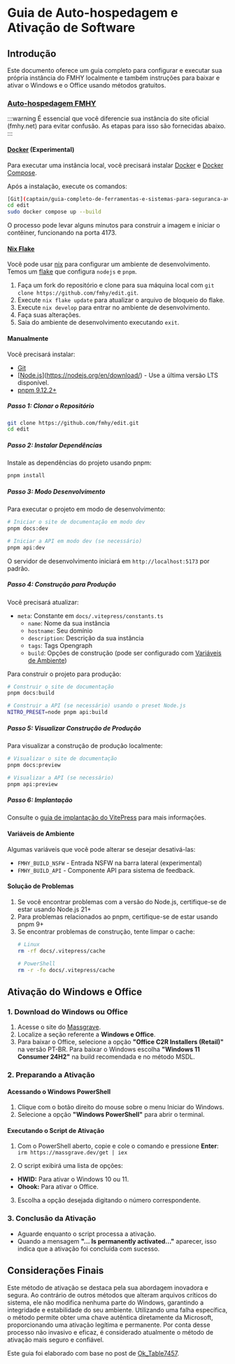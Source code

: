 # Guia de Auto-hospedagem e Ativação de Software

## Introdução

Este documento oferece um guia completo para configurar e executar sua própria instância do FMHY localmente e também instruções para baixar e ativar o Windows e o Office usando métodos gratuitos.

### [Auto-hospedagem FMHY](vault/other/selfhosting.md)

:::warning
É essencial que você diferencie sua instância do site oficial (fmhy.net) para evitar confusão. As etapas para isso são fornecidas abaixo.
:::

#### [Docker](captain/guia-completo-de-ferramentas-e-sistemas-para-seguranca-avancada-construindo-uma-fortaleza-digital.md) (Experimental)

Para executar uma instância local, você precisará instalar [Docker](https://docs.docker.com/get-docker/) e [Docker Compose](https://docs.docker.com/compose/install/).

Após a instalação, execute os comandos:

```bash
[Git](captain/guia-completo-de-ferramentas-e-sistemas-para-seguranca-avancada-construindo-uma-fortaleza-digital.md) clone https://github.com/fmhy/edit.git
cd edit
sudo docker compose up --build
```

O processo pode levar alguns minutos para construir a imagem e iniciar o contêiner, funcionando na porta 4173.

#### [Nix Flake](captain/guia-completo-de-ferramentas-e-sistemas-para-seguranca-avancada-construindo-uma-fortaleza-digital.md)

Você pode usar [nix](https://nixos.org/) para configurar um ambiente de desenvolvimento. Temos um [flake](https://nixos.wiki/wiki/Flakes) que configura `nodejs` e `pnpm`.

1. Faça um fork do repositório e clone para sua máquina local com `git clone https://github.com/fmhy/edit.git`.
2. Execute `nix flake update` para atualizar o arquivo de bloqueio do flake.
3. Execute `nix develop` para entrar no ambiente de desenvolvimento.
4. Faça suas alterações.
5. Saia do ambiente de desenvolvimento executando `exit`.

#### Manualmente

Você precisará instalar:
- [Git](https://git-scm.com/downloads)
- [[Node.js](captain/guia-completo-de-ferramentas-e-sistemas-para-seguranca-avancada-construindo-uma-fortaleza-digital.md)](https://nodejs.org/en/download/) - Use a última versão LTS disponível.
- [pnpm 9.12.2+](https://pnpm.io/installation)

##### Passo 1: Clonar o Repositório

```bash
git clone https://github.com/fmhy/edit.git
cd edit
```

##### Passo 2: Instalar Dependências

Instale as dependências do projeto usando pnpm:

```bash
pnpm install
```

##### Passo 3: Modo Desenvolvimento

Para executar o projeto em modo de desenvolvimento:

```bash
# Iniciar o site de documentação em modo dev
pnpm docs:dev

# Iniciar a API em modo dev (se necessário)
pnpm api:dev
```

O servidor de desenvolvimento iniciará em `http://localhost:5173` por padrão.

##### Passo 4: Construção para Produção

Você precisará atualizar:
- `meta`: Constante em `docs/.vitepress/constants.ts`
  - `name`: Nome da sua instância
  - `hostname`: Seu domínio
  - `description`: Descrição da sua instância
  - `tags`: Tags Opengraph
  - `build`: Opções de construção (pode ser configurado com [Variáveis de Ambiente](#environment-variables))

Para construir o projeto para produção:

```bash
# Construir o site de documentação
pnpm docs:build

# Construir a API (se necessário) usando o preset Node.js
NITRO_PRESET=node pnpm api:build
```

##### Passo 5: Visualizar Construção de Produção

Para visualizar a construção de produção localmente:

```bash
# Visualizar o site de documentação
pnpm docs:preview

# Visualizar a API (se necessário)
pnpm api:preview
```

##### Passo 6: Implantação

Consulte o [guia de implantação do VitePress](https://vitepress.dev/guide/deploy) para mais informações.

#### Variáveis de Ambiente

Algumas variáveis que você pode alterar se desejar desativá-las:

- `FMHY_BUILD_NSFW` - Entrada NSFW na barra lateral (experimental)
- `FMHY_BUILD_API` - Componente API para sistema de feedback.

#### Solução de Problemas

1. Se você encontrar problemas com a versão do Node.js, certifique-se de estar usando Node.js 21+
2. Para problemas relacionados ao pnpm, certifique-se de estar usando pnpm 9+
3. Se encontrar problemas de construção, tente limpar o cache:
    ```bash
    # Linux
    rm -rf docs/.vitepress/cache

    # PowerShell
    rm -r -fo docs/.vitepress/cache
    ```

## Ativação do Windows e Office

### 1. Download do Windows ou Office

1. Acesse o site do [Massgrave](https://massgrave.dev/genuine-installation-media.html).
2. Localize a seção referente a **Windows e Office**.
3. Para baixar o Office, selecione a opção **"Office C2R Installers (Retail)"** na versão PT-BR. Para baixar o Windows escolha **"Windows 11 Consumer 24H2"** na build recomendada e no método MSDL.

### 2. Preparando a Ativação

#### Acessando o Windows PowerShell

1. Clique com o botão direito do mouse sobre o menu Iniciar do Windows.
2. Selecione a opção **"Windows PowerShell"** para abrir o terminal.

#### Executando o Script de Ativação

1. Com o PowerShell aberto, copie e cole o comando e pressione **Enter**: `irm https://massgrave.dev/get | iex`

2. O script exibirá uma lista de opções:

- **HWID:** Para ativar o Windows 10 ou 11.
- **Ohook:** Para ativar o Office.

3. Escolha a opção desejada digitando o número correspondente.

### 3. Conclusão da Ativação

- Aguarde enquanto o script processa a ativação.
- Quando a mensagem **"... Is permanently activated..."** aparecer, isso indica que a ativação foi concluída com sucesso.

## Considerações Finais

Este método de ativação se destaca pela sua abordagem inovadora e segura. Ao contrário de outros métodos que alteram arquivos críticos do sistema, ele não modifica nenhuma parte do Windows, garantindo a integridade e estabilidade do seu ambiente. Utilizando uma falha específica, o método permite obter uma chave autêntica diretamente da Microsoft, proporcionando uma ativação legítima e permanente. Por conta desse processo não invasivo e eficaz, é considerado atualmente o método de ativação mais seguro e confiável.

Este guia foi elaborado com base no post de [Ok_Table7457](https://www.reddit.com/r/Piracy/comments/1814gmp/guide_how_to_pirate_microsoft_office_properly/).
